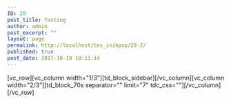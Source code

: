 ```yaml
---
ID: 20
post_title: Testing
author: admin
post_excerpt: ""
layout: page
permalink: http://localhost/tes_inikpop/20-2/
published: true
post_date: 2017-10-19 10:11:14
---
```

[vc_row][vc_column width="1/3"][td_block_sidebar][/vc_column][vc_column width="2/3"][td_block_70s separator="" limit="7" tdc_css=""][/vc_column][/vc_row]